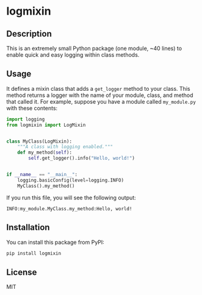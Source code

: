 # logmixin

## Description

This is an extremely small Python package (one module, ~40 lines) to enable quick and easy logging within class methods.

## Usage

It defines a mixin class that adds a `get_logger` method to your class. This method returns a logger with the name of
your module, class, and method that called it. For example, suppose you have a module called `my_module.py` with these
contents:

```python
import logging
from logmixin import LogMixin


class MyClass(LogMixin):
    """A class with logging enabled."""
    def my_method(self):
        self.get_logger().info("Hello, world!")


if __name__ == "__main__":
    logging.basicConfig(level=logging.INFO)
    MyClass().my_method()
```

If you run this file, you will see the following output:

```
INFO:my_module.MyClass.my_method:Hello, world!
```

## Installation

You can install this package from PyPI:

```bash
pip install logmixin
```

## License

MIT



